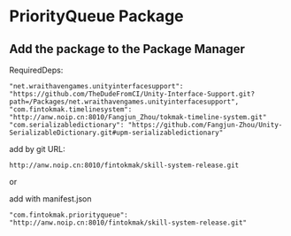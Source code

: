# PriorityQueue Package

## Add the package to the Package Manager

RequiredDeps:

```
"net.wraithavengames.unityinterfacesupport": "https://github.com/TheDudeFromCI/Unity-Interface-Support.git?path=/Packages/net.wraithavengames.unityinterfacesupport",
"com.fintokmak.timelinesystem": "http://anw.noip.cn:8010/Fangjun_Zhou/tokmak-timeline-system.git"
"com.serializabledictionary": "https://github.com/Fangjun-Zhou/Unity-SerializableDictionary.git#upm-serializabledictionary"
```

add by git URL:

`http://anw.noip.cn:8010/fintokmak/skill-system-release.git`

or

add with manifest.json

`"com.fintokmak.priorityqueue": "http://anw.noip.cn:8010/fintokmak/skill-system-release.git"`

